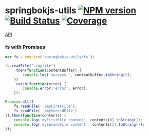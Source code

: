 # springbokjs-utils [![NPM version][npm-image]][npm-url] [![Build Status][build-status-image]][build-status-url] [![Coverage][coverage-image]][coverage-url]

[API](http://christophehurpeau.github.io/springbokjs-utils/docs/module-utils.html)

### fs with Promises

```js
var fs = require('springbokjs-utils/fs');

fs.readFile('./myfile')
    .then(function(contentBuffer) {
        console.log('success ', contentBuffer.toString());
    })
    .catch(function(error) {
        console.error('error', error);
    });

Promise.all([
    fs.readFile('./myFirstFile'),
    fs.readFile('./mySecondFile')
]).then(function(contents) {
    console.log('myFirstFile content', contents[0].toString());
    console.log('mySecondFile content', contents[1].toString());
});

```

[build-status-image]: https://drone.io/github.com/christophehurpeau/springbokjs-utils/status.png
[build-status-url]: https://drone.io/github.com/christophehurpeau/springbokjs-utils/latest
[npm-image]: https://img.shields.io/npm/v/springbokjs-utils.svg?style=flat
[npm-url]: https://npmjs.org/package/springbokjs-utils
[coverage-image]: http://img.shields.io/badge/coverage-81%-yellow.svg?style=flat
[coverage-url]: http://christophehurpeau.github.io/springbokjs-utils/docs/coverage.html
